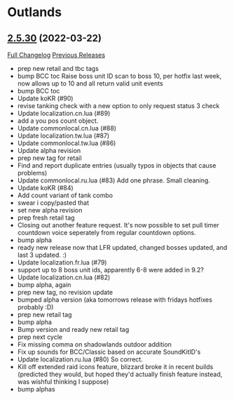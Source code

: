 # <DBM> Outlands

## [2.5.30](https://github.com/DeadlyBossMods/DBM-TBC-Classic/tree/2.5.30) (2022-03-22)
[Full Changelog](https://github.com/DeadlyBossMods/DBM-TBC-Classic/compare/2.5.29...2.5.30) [Previous Releases](https://github.com/DeadlyBossMods/DBM-TBC-Classic/releases)

- prep new retail and tbc tags  
- bump BCC toc Raise boss unit ID scan to boss 10, per hotfix last week, now allows up to 10 and all return valid unit events  
- bump BCC toc  
- Update koKR (#90)  
- revise tanking check with a new option to only request status 3 check  
- Update localization.cn.lua (#89)  
- add a you pos count object.  
- Update commonlocal.cn.lua (#88)  
- Update localization.tw.lua (#87)  
- Update commonlocal.tw.lua (#86)  
- Update alpha revision  
- prep new tag for retail  
- Find and report duplicate entries (usually typos in objects that cause problems)  
- Update commonlocal.ru.lua (#83) Add one phrase. Small cleaning.  
- Update koKR (#84)  
- Add count variant of tank combo  
- swear i copy/pasted that  
- set new alpha revision  
- prep fresh retail tag  
- Closing out another feature request. It's now possible to set pull timer countdown voice seperately from regular countdown options.  
- bump alpha  
- ready new release now that LFR updated, changed bosses updated, and last 3 updated. :)  
- Update localization.fr.lua (#79)  
- support up to 8 boss unit ids, apparently 6-8 were added in 9.2?  
- Update localization.cn.lua (#82)  
- bump alpha, again  
- prep new tag, no revision update  
- bumped alpha version (aka tomorrows release with fridays hotfixes probably :D)  
- prep new retail tag  
- bump alpha  
- Bump version and ready new retail tag  
- prep next cycle  
- Fix missing comma on shadowlands outdoor addition  
- Fix up sounds for BCC/Classic based on accurate SoundKitID's  
- Update localization.ru.lua (#80) So correct.  
- Kill off extended raid icons feature, blizzard broke it in recent builds (predicted they would, but hoped they'd actually finish feature instead, was wishful thinking I suppose)  
- bump alphas  
